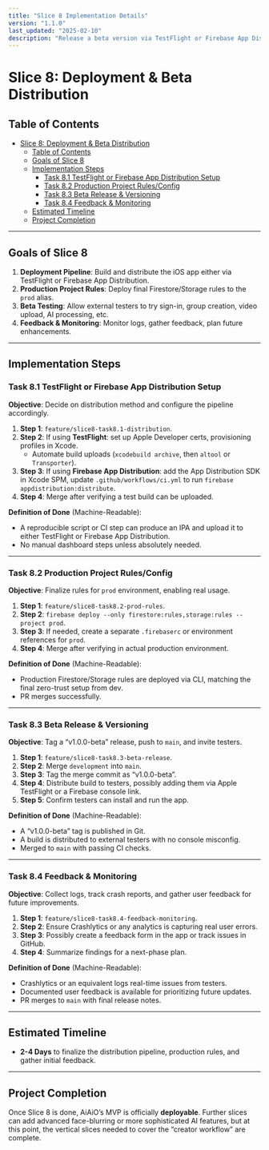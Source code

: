 ```yaml
---
title: "Slice 8 Implementation Details"
version: "1.1.0"
last_updated: "2025-02-10"
description: "Release a beta version via TestFlight or Firebase App Distribution, gather feedback, and finalize the MVP."
---
```


# Slice 8: Deployment & Beta Distribution

## Table of Contents

- [Slice 8: Deployment \& Beta Distribution](#slice-8-deployment--beta-distribution)
  - [Table of Contents](#table-of-contents)
  - [Goals of Slice 8](#goals-of-slice-8)
  - [Implementation Steps](#implementation-steps)
    - [Task 8.1 TestFlight or Firebase App Distribution Setup](#task-81-testflight-or-firebase-app-distribution-setup)
    - [Task 8.2 Production Project Rules/Config](#task-82-production-project-rulesconfig)
    - [Task 8.3 Beta Release \& Versioning](#task-83-beta-release--versioning)
    - [Task 8.4 Feedback \& Monitoring](#task-84-feedback--monitoring)
  - [Estimated Timeline](#estimated-timeline)
  - [Project Completion](#project-completion)

---

## Goals of Slice 8

1. **Deployment Pipeline**: Build and distribute the iOS app either via TestFlight or Firebase App Distribution.  
2. **Production Project Rules**: Deploy final Firestore/Storage rules to the `prod` alias.  
3. **Beta Testing**: Allow external testers to try sign-in, group creation, video upload, AI processing, etc.  
4. **Feedback & Monitoring**: Monitor logs, gather feedback, plan future enhancements.

---

## Implementation Steps

### Task 8.1 TestFlight or Firebase App Distribution Setup

**Objective**: Decide on distribution method and configure the pipeline accordingly.

1. **Step 1**: `feature/slice8-task8.1-distribution`.  
2. **Step 2**: If using **TestFlight**: set up Apple Developer certs, provisioning profiles in Xcode.  
   - Automate build uploads (`xcodebuild archive`, then `altool` or `Transporter`).  
3. **Step 3**: If using **Firebase App Distribution**: add the App Distribution SDK in Xcode SPM, update `.github/workflows/ci.yml` to run `firebase appdistribution:distribute`.  
4. **Step 4**: Merge after verifying a test build can be uploaded.

**Definition of Done** (Machine-Readable):

- A reproducible script or CI step can produce an IPA and upload it to either TestFlight or Firebase App Distribution.
- No manual dashboard steps unless absolutely needed.

---

### Task 8.2 Production Project Rules/Config

**Objective**: Finalize rules for `prod` environment, enabling real usage.

1. **Step 1**: `feature/slice8-task8.2-prod-rules`.  
2. **Step 2**: `firebase deploy --only firestore:rules,storage:rules --project prod`.  
3. **Step 3**: If needed, create a separate `.firebaserc` or environment references for `prod`.  
4. **Step 4**: Merge after verifying in actual production environment.

**Definition of Done** (Machine-Readable):

- Production Firestore/Storage rules are deployed via CLI, matching the final zero-trust setup from dev.
- PR merges successfully.

---

### Task 8.3 Beta Release & Versioning

**Objective**: Tag a “v1.0.0-beta” release, push to `main`, and invite testers.

1. **Step 1**: `feature/slice8-task8.3-beta-release`.  
2. **Step 2**: Merge `development` into `main`.  
3. **Step 3**: Tag the merge commit as “v1.0.0-beta”.  
4. **Step 4**: Distribute build to testers, possibly adding them via Apple TestFlight or a Firebase console link.  
5. **Step 5**: Confirm testers can install and run the app.

**Definition of Done** (Machine-Readable):

- A “v1.0.0-beta” tag is published in Git.
- A build is distributed to external testers with no console misconfig.
- Merged to `main` with passing CI checks.

---

### Task 8.4 Feedback & Monitoring

**Objective**: Collect logs, track crash reports, and gather user feedback for future improvements.

1. **Step 1**: `feature/slice8-task8.4-feedback-monitoring`.  
2. **Step 2**: Ensure Crashlytics or any analytics is capturing real user errors.  
3. **Step 3**: Possibly create a feedback form in the app or track issues in GitHub.  
4. **Step 4**: Summarize findings for a next-phase plan.

**Definition of Done** (Machine-Readable):

- Crashlytics or an equivalent logs real-time issues from testers.
- Documented user feedback is available for prioritizing future updates.
- PR merges to `main` with final release notes.

---

## Estimated Timeline

- **2-4 Days** to finalize the distribution pipeline, production rules, and gather initial feedback.

---

## Project Completion

Once Slice 8 is done, AiAiO’s MVP is officially **deployable**. Further slices can add advanced face-blurring or more sophisticated AI features, but at this point, the vertical slices needed to cover the “creator workflow” are complete.
